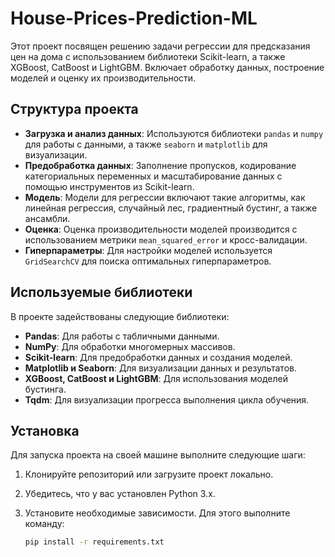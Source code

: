 # House-Prices-Prediction-ML

Этот проект посвящен решению задачи регрессии для предсказания цен на дома с использованием библиотеки Scikit-learn, а также XGBoost, CatBoost и LightGBM. Включает обработку данных, построение моделей и оценку их производительности.

## Структура проекта

- **Загрузка и анализ данных**: Используются библиотеки `pandas` и `numpy` для работы с данными, а также `seaborn` и `matplotlib` для визуализации.
- **Предобработка данных**: Заполнение пропусков, кодирование категориальных переменных и масштабирование данных с помощью инструментов из Scikit-learn.
- **Модель**: Модели для регрессии включают такие алгоритмы, как линейная регрессия, случайный лес, градиентный бустинг, а также ансамбли.
- **Оценка**: Оценка производительности моделей производится с использованием метрики `mean_squared_error` и кросс-валидации.
- **Гиперпараметры**: Для настройки моделей используется `GridSearchCV` для поиска оптимальных гиперпараметров.

## Используемые библиотеки

В проекте задействованы следующие библиотеки:

- **Pandas**: Для работы с табличными данными.
- **NumPy**: Для обработки многомерных массивов.
- **Scikit-learn**: Для предобработки данных и создания моделей.
- **Matplotlib и Seaborn**: Для визуализации данных и результатов.
- **XGBoost, CatBoost и LightGBM**: Для использования моделей бустинга.
- **Tqdm**: Для визуализации прогресса выполнения цикла обучения.

## Установка

Для запуска проекта на своей машине выполните следующие шаги:

1. Клонируйте репозиторий или загрузите проект локально.
2. Убедитесь, что у вас установлен Python 3.x.
3. Установите необходимые зависимости. Для этого выполните команду:

   ```bash
   pip install -r requirements.txt
